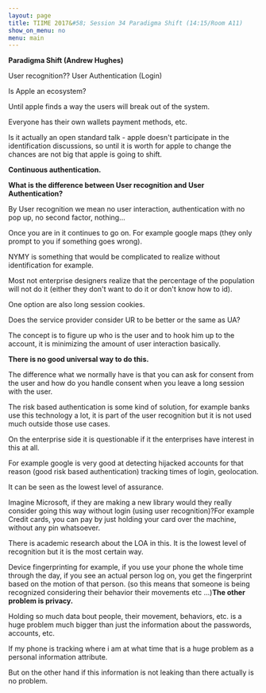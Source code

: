 ```yaml
---
layout: page
title: TIIME 2017&#58; Session 34 Paradigma Shift (14:15/Room A11)
show_on_menu: no
menu: main
---
```


**Paradigma Shift (Andrew Hughes)**

User recognition?? User Authentication (Login)

Is Apple an ecosystem?

Until apple finds a way the users will break out of the system.

Everyone has their own wallets payment methods, etc.

Is it actually an open standard talk - apple doesn&#39;t participate in the identification discussions, so until it is worth for apple to change the chances are not big that apple is going to shift.

**Continuous authentication.**

**What is the difference between User recognition and User Authentication?**

By User recognition we mean no user interaction, authentication with no pop up, no second factor, nothing...

Once you are in it continues to go on. For example google maps (they only prompt to you if something goes wrong).

NYMY is something that would be complicated to realize without identification for example.

Most not enterprise designers realize that the percentage of the population will not do it (either they don&#39;t want to do it or don&#39;t know how to id).

One option are also long session cookies.

Does the service provider consider UR to be better or the same as UA?

The concept is to figure up who is the user and to hook him up to the account, it is minimizing the amount of user interaction basically.

**There is no good universal way to do this.**

The difference what we normally have is that you can ask for consent from the user and how do you handle consent when you leave a long session with the user.

The risk based authentication is some kind of solution, for example banks use this technology a lot, it is part of the user recognition but it is not used much outside those use cases.

On the enterprise side it is questionable if it the enterprises have interest in this at all.

For example google is very good at detecting hijacked accounts for that reason (good risk based authentication) tracking times of login, geolocation.

It can be seen as the lowest level of assurance.

Imagine Microsoft, if they are making a new library would they really consider going this way without login (using user recognition)?For example Credit cards, you can pay by just holding your card over the machine, without any pin whatsoever.

There is academic research about the LOA in this. It is the lowest level of recognition but it is the most certain way.

Device fingerprinting for example, if you use your phone the whole time through the day, if you see an actual person log on, you get the fingerprint based on the motion of that person. (so this means that someone is being recognized considering their behavior their movements etc ...)**The other problem is privacy.**

Holding so much data bout people, their movement, behaviors, etc. is a huge problem much bigger than just the information about the passwords, accounts, etc.

If my phone is tracking where i am at what time that is a huge problem as a personal information attribute.

But on the other hand if this information is not leaking than there actually is no problem.
